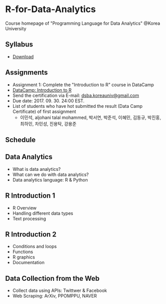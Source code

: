 # R-for-Data-Analytics
Course homepage of "Programming Language for Data Analytics" @Korea University

## Syllabus
* [Download](https://www.dropbox.com/s/d7h3n29c5ntbdp8/2017_2_Program%20Language%20for%20Data%20Analytics.pdf?dl=0)

## Assignments
* Assignment 1: Complete the "Introduction to R" course in DataCamp
* [DataCamp: Introduction to R](https://www.datacamp.com/courses/free-introduction-to-r)
* Send the certification via E-mail: dsba.koreauniv@gmail.com
* Due date: 2017. 09. 30. 24:00 EST.
* List of students who have hot submitted the result (Data Camp Certificate) of first assignment
  * 이민석, aljohani talal mohammed, 박서연, 박준석, 이혜민, 김동규, 박진홍, 최하민, 차민성, 진용탁, 강용준

## Schedule

## Data Analytics
* What is data analytics?
* What can we do with data analytics?
* Data analytics language: R & Python
  
## R Introduction 1
* R Overview
* Handling different data types
* Text processing
  
## R Introduction 2
* Conditions and loops
* Functions
* R graphics
* Documentation

## Data Collection from the Web
* Collect data using APIs: Twittwer & Facebook
* Web Scraping: ArXiv, PPOMPPU, NAVER
